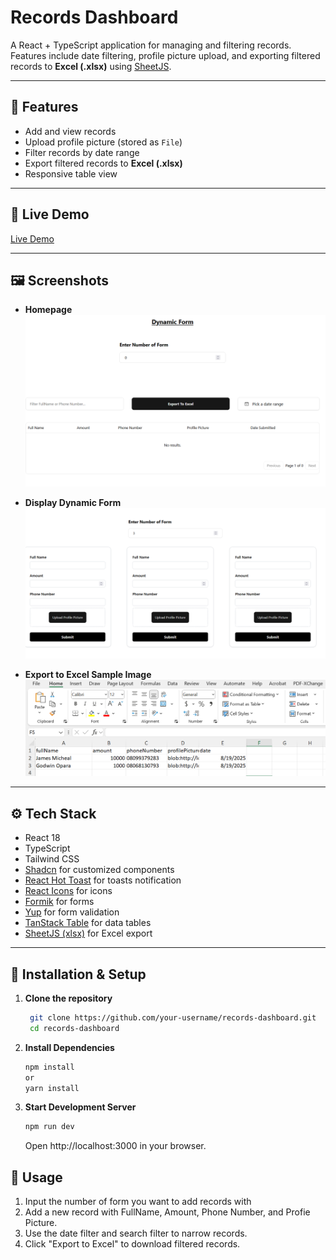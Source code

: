 # Records Dashboard

A React + TypeScript application for managing and filtering records. Features include date filtering, profile picture upload, and exporting filtered records to **Excel (.xlsx)** using [SheetJS](https://github.com/SheetJS/sheetjs).

---

## 🚀 Features

- Add and view records  
- Upload profile picture (stored as `File`)  
- Filter records by date range  
- Export filtered records to **Excel (.xlsx)**  
- Responsive table view  

---
## 🚀 Live Demo

[Live Demo](https://nextjs-dynamic-form-record.vercel.app/)

---

## 🖼️ Screenshots

- **Homepage**  
![Homepage](./public/homepage.png)

- **Display Dynamic Form**  
![Dynamic Form](./public/form-number.png)

- **Export to Excel Sample Image**  
![Exported Sample](./public/excel.png)

---

## ⚙️ Tech Stack

- React 18  
- TypeScript  
- Tailwind CSS
- [Shadcn](https://ui.shadcn.com/) for customized components  
- [React Hot Toast](https://react-hot-toast.com) for toasts notification
- [React Icons](https://react-icons.github.io/react-icons/) for icons
- [Formik](https://formik.org/) for forms
- [Yup](https://github.com/jquense/yup) for form validation
- [TanStack Table](https://tanstack.com/table) for data tables  
- [SheetJS (xlsx)](https://github.com/SheetJS/sheetjs) for Excel export  

---

## 🔧 Installation & Setup

1. **Clone the repository**

   ```bash
    git clone https://github.com/your-username/records-dashboard.git
    cd records-dashboard
    ```
2. **Install Dependencies** 

    ```bash
    npm install
    or 
    yarn install
    ```
3. **Start Development Server** 

    ```bash
    npm run dev

    ```
    Open http://localhost:3000 in your browser.

## 📝 Usage

1. Input the number of form you want to add records with
2. Add a new record with FullName, Amount, Phone Number, and Profie Picture.  
3. Use the date filter and search filter to narrow records.  
4. Click "Export to Excel" to download filtered records.  
